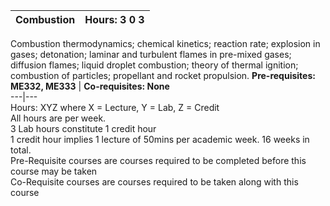 **Combustion** | **Hours: 3 0 3**  
---|---  
Combustion thermodynamics; chemical kinetics; reaction rate; explosion in gases; detonation; laminar and turbulent flames in pre-mixed gases; diffusion flames; liquid droplet combustion; theory of thermal ignition; combustion of particles; propellant and rocket propulsion.
**Pre-requisites: ME332, ME333** | **Co-requisites: None**  
---|---  
Hours: XYZ where X = Lecture, Y = Lab, Z = Credit  
All hours are per week.  
3 Lab hours constitute 1 credit hour  
1 credit hour implies 1 lecture of 50mins per academic week. 16 weeks in total.  
Pre-Requisite courses are courses required to be completed before this course may be taken  
Co-Requisite courses are courses required to be taken along with this course
